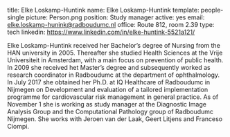 title: Elke Loskamp-Huntink
name: Elke Loskamp-Huntink
template: people-single
picture: Person.png
position: Study manager
active: yes
email: elke.loskamp-hunink@radboudumc.nl
office: Route 812, room 2.39
type: tech
linkedin: https://www.linkedin.com/in/elke-huntink-5521a121/

Elke Loskamp-Huntink received her Bachelor’s degree of Nursing from the HAN university in 2005. Thereafter she studied Health Sciences at the Vrije Universiteit in Amsterdam, with a main focus on prevention of public health.  In 2009 she received het Master’s degree and subsequently worked as research coordinator in Radboudumc at the department of ophthalmology.  In July 2017 she obtained her Ph.D. at IQ Healthcare of Radboudumc in Nijmegen on Development and evaluation of a tailored implementation programme for cardiovascular risk management in general practice. As of November 1 she is working as study manager at the Diagnostic Image Analysis Group and the Computational Pathology group of Radboudumc Nijmegen. She works with Jeroen van der Laak, Geert Litjens and Franceso Ciompi. 
